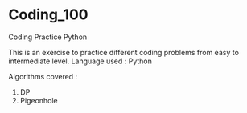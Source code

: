 # Coding_100
Coding Practice Python

This is an exercise to practice different coding problems from easy to intermediate level.
Language used : Python

Algorithms covered :
1. DP
2. Pigeonhole
